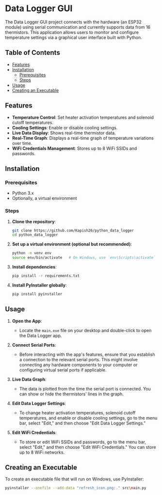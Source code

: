 # Data Logger GUI

The Data Logger GUI project connects with the hardware (an ESP32 module) using serial communication and currently supports data from 16 thermistors. This application allows users to monitor and configure temperature settings via a graphical user interface built with Python.


## Table of Contents
  - [Features](#features)
  - [Installation](#installation)
    - [Prerequisites](#prerequisites)
    - [Steps](#steps)
  - [Usage](#usage)
  - [Creating an Executable](#creating-an-executable)

## Features

- **Temperature Control**: Set heater activation temperatures and solenoid cutoff temperatures.
- **Cooling Settings**: Enable or disable cooling settings.
- **Live Data Display**: Shows real-time thermistor data.
- **Real-Time Graph**: Displays a real-time graph of temperature variations over time.
- **WiFi Credentials Management**: Stores up to 8 WiFi SSIDs and passwords.

## Installation

### Prerequisites

- Python 3.x
- Optionally, a virtual environment

### Steps

1. **Clone the repository**:
    ```bash
    git clone https://github.com/Kapish26/python_data_logger
    cd python_data_logger
    ```

2. **Set up a virtual environment (optional but recommended)**:
    ```bash
    python -m venv env
    source env/bin/activate   # On Windows, use `env\Scripts\activate`
    ```

3. **Install dependencies**:
    ```bash
    pip install -r requirements.txt
    ```

4. **Install PyInstaller globally**:
    ```bash
    pip install pyinstaller
    ```

## Usage

1. **Open the App**:
    - Locate the `main.exe` file on your desktop and double-click to open the Data Logger app.

2. **Connect Serial Ports**:
    - Before interacting with the app's features, ensure that you establish a connection to the relevant serial ports. This might involve connecting any hardware components to your computer or configuring virtual serial ports if applicable.

3. **Live Data Graph**:
    - The data is plotted from the time the serial port is connected. You can show or hide the thermistors' lines in the graph.

4. **Edit Data Logger Settings**:
    - To change heater activation temperatures, solenoid cutoff temperatures, and enable or disable cooling settings, go to the menu bar, select "Edit," and then choose "Edit Data Logger Settings."

5. **Edit WiFi Credentials**:
    - To store or edit WiFi SSIDs and passwords, go to the menu bar, select "Edit," and then choose "Edit WiFi Credentials." You can store up to 8 WiFi networks.

## Creating an Executable

To create an executable file that will run on Windows, use PyInstaller:

```bash
pyinstaller --onefile --add-data "refresh_icon.png:." src\main.py
```

